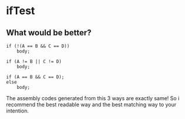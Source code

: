 # ifTest

## What would be better?
```
if (!(A == B && C == D))
    body;
```
```
if (A != B || C != D)
    body;
```
```
if (A == B && C == D);
else
    body;
```
The assembly codes generated from this 3 ways are exactly same!
So i recommend the best readable way and the best matching way to your intention.

